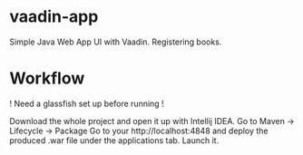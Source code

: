 vaadin-app
==============

Simple Java Web App UI with Vaadin.
Registering books.


Workflow
========
! Need a glassfish set up before running !

Download the whole project and open it up with Intellij IDEA.
Go to Maven -> Lifecycle -> Package
Go to your http://localhost:4848 and deploy the produced .war file under the applications tab.
Launch it.

